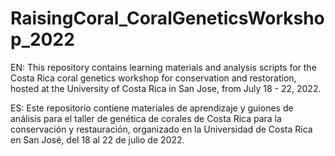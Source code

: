 # RaisingCoral_CoralGeneticsWorkshop_2022

EN:
This repository contains learning materials and analysis scripts for the Costa Rica coral genetics workshop for conservation and restoration, hosted at the University of Costa Rica in San Jose, from July 18 - 22, 2022.

ES:
Este repositorio contiene materiales de aprendizaje y guiones de análisis para el taller de genética de corales de Costa Rica para la conservación y restauración, organizado en la Universidad de Costa Rica en San José, del 18 al 22 de julio de 2022.

